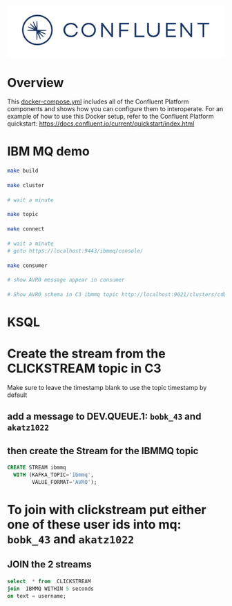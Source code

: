 ![image](../images/confluent-logo-300-2.png)

# Overview

This [docker-compose.yml](docker-compose.yml) includes all of the Confluent Platform components and shows how you can configure them to interoperate.
For an example of how to use this Docker setup, refer to the Confluent Platform quickstart: https://docs.confluent.io/current/quickstart/index.html

# IBM MQ demo

```bash
make build

make cluster

# wait a minute

make topic

make connect

# wait a minute
# goto https://localhost:9443/ibmmq/console/

make consumer

# show AVRO message appear in consumer

# Show AVRO schema in C3 ibmmq topic http://localhost:9021/clusters/cdDGC2cKQhSx3fBE1aws7Q/management/topics/ibmmq/schema/value

```

# KSQL

# Create the stream from the CLICKSTREAM topic in C3

Make sure to leave the timestamp blank to use the topic timestamp by default

## add a message to DEV.QUEUE.1: `bobk_43` and `akatz1022`

## then create the Stream for the IBMMQ topic

```sql
CREATE STREAM ibmmq
  WITH (KAFKA_TOPIC='ibmmq',
        VALUE_FORMAT='AVRO');
```

# To join with clickstream put either one of these user ids into mq: `bobk_43` and `akatz1022`

## JOIN the 2 streams

```sql
select  * from  CLICKSTREAM
join  IBMMQ WITHIN 5 seconds
on text = username;
```
